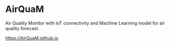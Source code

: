 # AirQuaM
Air Quality Monitor with IoT connectivity and Machine Learning model for air quality forecast.

https://AirQuaM.github.io
